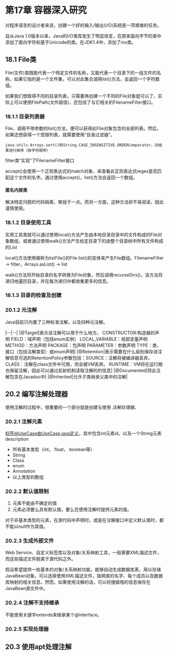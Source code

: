 # 第17章 容器深入研究 #

对程序语言的设计者来说，创建一个好的输入/输出(I/O)系统是一项艰难的任务。

自从Java 1.0版本以来，Java的I/O类库发生了明显改变，在原来面向字节的类中添加了面向字符和基于Unicode的类。在JDK1.4中，添加了nio类。

## 18.1 File类 ##

File(文件)类既能代表一个特定文件的名称，又能代表一个目录下的一组文件的名称。如果它指的是一个文件集，可以对此集合调用list()方法，会返回一个字符数组。

如果我们想取得不同的目录列表，只需要再创建一个不同的File对象就可以了，实际上可以使用FilePath(文件路径)，还包括了与它相关的FilenameFilter接口。

### 18.1.1 目录列表器 ###

File，调用不带参数的list()方法，便可以获得此File对象包含的全部列表。然后，如果还想获得一个受限列表，就需要使用“目录过滤器”。

	java.utils.Arrays.sort()和String.CASE_INSENSITIVE.ORDERComparator，对结果进行排序（按字符顺序）


filter类“实现”了FilenameFilter接口

accept()会使用一个正则表达式的match对象，来查看此正则表达式regex是否匹配这个文件的名字。通过使用accept()，list()方法会返回一个数组。

#### 匿名内部类 ####

解决特定问题的代码隔离、聚拢于一点。而另一方面，这种方法却不易阅读，因此谨慎使用。

### 18.1.2 目录使用工具 ###

实用工具类就可以通过使用local()方法产生由本地目录目录中的文件构成的File对象数组，或者通过使用walk()方法产生给定目录下的由整个目录树中所有文件构成的List<File>

local()方法使用被称为listFile()的File.list()的变体来产生File数组。FilenameFilter -> filter，Arrays.asList() -> list

walk()方法将开始目录的名字转换为File对象，然后调用recurseDirs()，该方法将递归地遍历目录，并在每次递归中都收集更多的信息。

### 18.1.3 目录的检查及创建 ###



### 20.1.2 元注解 ###

Java目前只内置了三种标准注解，以及四种元注解。

|--|--|
|@Target|表示该注解可以用于什么地方。 CONSTRUCTOR:构造器的声明 FIELD：域声明（包括enum实例） LOCAL_VARIABLE：局部变量声明 METHOD：方法声明 PACKAGE：包声明 PARAMETER：参数声明 TYPE：类、接口（包括注解类型）或enum声明|
|@Retemtion|表示需要在什么级别保存该注解信息可选的RetentionPolicy参数包括：SOURCE：注解将被编译器丢弃。 CLASS：注解在class文件中可用，但会被VM丢弃。 RUNTIME：VM将在运行期也保留注解，因此可以通过反射机制读取注解的的信息|
|@Documented|将此注解包含在Javadoc中|
|@Inherited|允许子类继承父类中的注解|

## 20.2 编写注解处理器 ##

使用注解的过程中，很重要的一个部分就是创建与使用 *注解处理器*。

### 20.2.1 注解元素 ###

标签@UseCase由UseCase.java定义，其中包含int元素id，以及一个String元素description

* 所有基本类型（int， float， boolean等）
* String
* Class
* enum
* Annotation
* 以上类型的数组

### 20.2.2 默认值限制 ###

1. 元素不能由不确定的值
2. 元素必须要么具有默认值，要么在使用注解时提供元素的值。

对于非基本类型的元素，在源代码中声明时，或是在注解接口中定义默认值时，都不能以null作为其值。

### 20.2.3 生成外部文件 ###

Web Service、自定义标签库以及对象/关系映射工具，一般需要XML描述文件，而这些描述文件脱离于源代码之外。

假设希望提供一些基本的对象/关系映射功能，能够自动生成数据库表，用以存储JavaBean对象。可以选择使用XML描述文件，指明类的名字、每个成员以及数据库映射的相关信息。然而，如果使用注解的话，可以将搜娱哦的信息保存在JavaBean源文件中。

### 20.2.4 注解不支持继承 ###

不能使用关键字extends来继承某个@interface。

### 20.2.5 实现处理器 ###


## 20.3 使用apt处理注解 ##